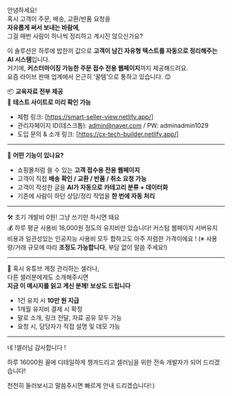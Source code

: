 안녕하세요!  
혹시 고객이 주문, 배송, 교환/반품 요청을  
**자유롭게 써서 보내는 바람에**,  
그걸 매번 사람이 하나씩 정리하고 계시진 않으신가요?

이 솔루션은 하루에 밥한끼 값으로
**고객이 남긴 자유형 텍스트를 자동으로 정리해주는 AI 시스템**입니다.  
거기에, **커스터마이징 가능한 주문 접수 전용 웹페이지**까지 제공해드려요.  
요즘 라이브 판매 업계에서 은근히 ‘꿀템’으로 통하고 있습니다. 😊

📦 **교육자료 전부 제공**  
🧪 **테스트 사이트로 미리 확인 가능**

-   체험 링크: [https://smart-seller-view.netlify.app/]
-   관리자페이지 ID(데스크톱): admin@naver.com / PW: adminadmin1029
-   도입 문의 & 소개 링크: [https://cx-tech-builder.netlify.app/]

---

📌 **어떤 기능이 있나요?**

-   쇼핑몰처럼 쓸 수 있는 **고객 접수용 전용 웹페이지**
-   고객이 직접 **배송 확인 / 교환 / 반품 / 취소 요청 가능**
-   고객이 작성한 글을 **AI가 자동으로 카테고리 분류 + 데이터화**
-   기존에 사람이 하던 상담/정리 작업을 **한 번에 자동 처리**

---

🛠 초기 개발비 0원! 그냥 쓰기만 하시면 돼요  
💰 하루 평균 사용비 16,000원 정도의 유지비만 있습니다!
커스텀 웹페이지 서버유지 비용과 일관성있는 인공지능 사용비 모두 합하고도 아주 저렴한 가격이에요 !
(※ 사용량/거래 규모에 따라 **조정도 가능합니다**, 부담 없이 말씀 주세요!)

---

📣 혹시 유튜브 계정 관리하는 셀러나,  
다른 셀러분에게도 소개해주시면  
**지금 이 메시지를 읽고 계신 분께! 보상도 드립니다**

-   1건 유치 시 **10만 원 지급**
-   1개월 유지비 결제 시 확정
-   말로 소개, 링크 전달, 자료 공유 모두 가능
-   요청 시, 담당자가 직접 설명 및 데모 가능

---




네 !셀러님 감사합니다 ! 


하루 16000원 꼴에 디테일하게 챙겨드리고
셀러님을 위한 전속 개발자가 되어 드리겠습니다! 


천천히 둘러보시고 말씀주시면 빠르게 안내 드리겠습니다!:)